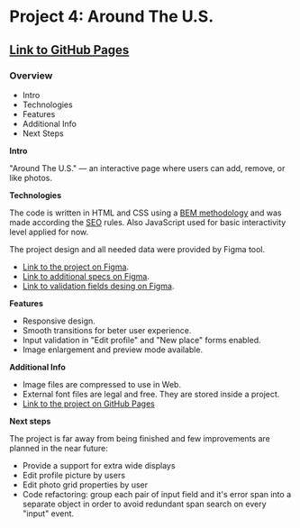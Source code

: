 # Project 4: Around The U.S.

## [Link to GitHub Pages][gitpages]

### Overview

- Intro
- Technologies
- Features
- Additional Info
- Next Steps

**Intro**

"Around The U.S." — an interactive page where users can add, remove, or like photos.

**Technologies**

The code is written in HTML and CSS using a [BEM methodology][bemmeth] and was made according the [SEO][seo] rules. Also JavaScript used for basic interactivity level applied for now.

The project design and all needed data were provided by Figma tool.

- [Link to the project on Figma][figma1].
- [Link to additional specs on Figma][figma2].
- [Link to validation fields desing on Figma][figma3].

**Features**

- Responsive design.
- Smooth transitions for beter user experience.
- Input validation in "Edit profile" and "New place" forms enabled.
- Image enlargement and preview mode available.

**Additional Info**

- Image files are compressed to use in Web.
- External font files are legal and free. They are stored inside a project.
- [Link to the project on GitHub Pages][gitpages]

**Next steps**

The project is far away from being finished and few improvements are planned in the near future:

- Provide a support for extra wide displays
- Edit profile picture by users
- Edit photo grid properties by user
- Code refactoring: group each pair of input field and it's error span into a separate object in order to avoid redundant span search on every "input" event.

[bemmeth]: https://en.bem.info/
[seo]: https://developers.google.com/search/docs/beginner/seo-starter-guide
[figma1]: https://www.figma.com/file/SurN1jaeEQIhuZEDMhmWWf/Sprint-4-Around-The-U.S.-desktop-mobile?node-id=0%3A1
[figma2]: https://www.figma.com/file/m79HxYeZpOXRw0Tz2eZGOV/Sprint-5%3A-Around-The-U.S.-%7C-desktop-%2B-mobile?node-id=1%3A2
[figma3]: https://www.figma.com/file/sybbAgQkPobLG3wFzcrGVr/Sprint-6_-Around-The-U.S.?node-id=0%3A73
[gitpages]: https://sashadar.github.io/Around-the-US/
